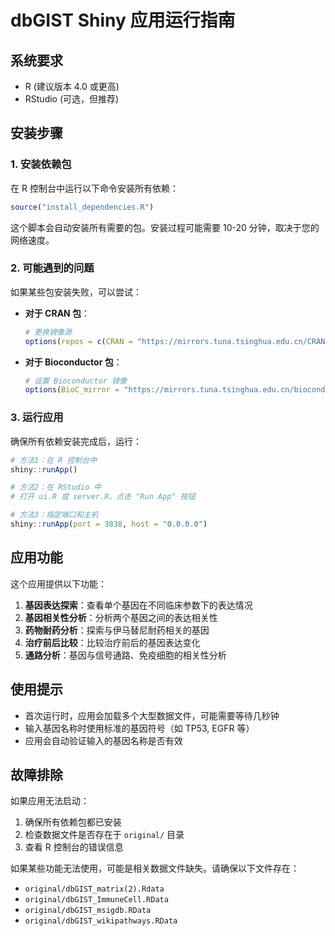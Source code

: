 # dbGIST Shiny 应用运行指南

## 系统要求
- R (建议版本 4.0 或更高)
- RStudio (可选，但推荐)

## 安装步骤

### 1. 安装依赖包

在 R 控制台中运行以下命令安装所有依赖：

```r
source("install_dependencies.R")
```

这个脚本会自动安装所有需要的包。安装过程可能需要 10-20 分钟，取决于您的网络速度。

### 2. 可能遇到的问题

如果某些包安装失败，可以尝试：

- **对于 CRAN 包**：
  ```r
  # 更换镜像源
  options(repos = c(CRAN = "https://mirrors.tuna.tsinghua.edu.cn/CRAN/"))
  ```

- **对于 Bioconductor 包**：
  ```r
  # 设置 Bioconductor 镜像
  options(BioC_mirror = "https://mirrors.tuna.tsinghua.edu.cn/bioconductor")
  ```

### 3. 运行应用

确保所有依赖安装完成后，运行：

```r
# 方法1：在 R 控制台中
shiny::runApp()

# 方法2：在 RStudio 中
# 打开 ui.R 或 server.R，点击 "Run App" 按钮

# 方法3：指定端口和主机
shiny::runApp(port = 3838, host = "0.0.0.0")
```

## 应用功能

这个应用提供以下功能：

1. **基因表达探索**：查看单个基因在不同临床参数下的表达情况
2. **基因相关性分析**：分析两个基因之间的表达相关性
3. **药物耐药分析**：探索与伊马替尼耐药相关的基因
4. **治疗前后比较**：比较治疗前后的基因表达变化
5. **通路分析**：基因与信号通路、免疫细胞的相关性分析

## 使用提示

- 首次运行时，应用会加载多个大型数据文件，可能需要等待几秒钟
- 输入基因名称时使用标准的基因符号（如 TP53, EGFR 等）
- 应用会自动验证输入的基因名称是否有效

## 故障排除

如果应用无法启动：

1. 确保所有依赖包都已安装
2. 检查数据文件是否存在于 `original/` 目录
3. 查看 R 控制台的错误信息

如果某些功能无法使用，可能是相关数据文件缺失。请确保以下文件存在：
- `original/dbGIST_matrix(2).Rdata`
- `original/dbGIST_ImmuneCell.RData`
- `original/dbGIST_msigdb.RData`
- `original/dbGIST_wikipathways.RData`